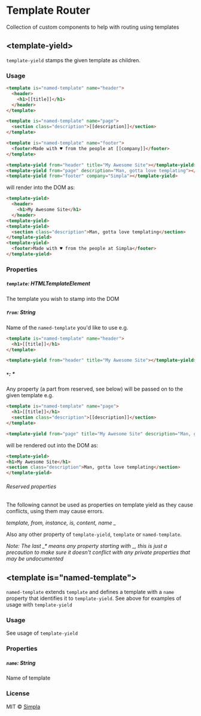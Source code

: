 # Template Router

Collection of custom components to help with routing using templates
## \<template-yield\>
`template-yield` stamps the given template as children.
### Usage
```html
<template is="named-template" name="header">
  <header>
    <h1>[[title]]</h1>
  </header>
</template>

<template is="named-template" name="page">
  <section class="description">[[description]]</section>
</template>

<template is="named-template" name="footer">
  <footer>Made with ♥ from the people at [[company]]</footer>
</template>

<template-yield from="header" title="My Awesome Site"></template-yield>
<template-yield from="page" description="Man, gotta love templating"></template-yield>
<template-yield from="footer" company="Simpla"></template-yield>
```
will render into the DOM as:
```html
<template-yield>
  <header>
    <h1>My Awesome Site</h1>
  </header>
<template-yield>
<template-yield>
  <section class="description">Man, gotta love templating</section>
</template-yield>
<template-yield>
  <footer>Made with ♥ from the people at Simpla</footer>
</template-yield>
```

### Properties
##### `template`: HTMLTemplateElement
The template you wish to stamp into the DOM

##### `from`: String
Name of the `named-template` you'd like to use e.g.
```html
<template is="named-template" name="header">
  <h1>[[title]]</h1>
</template>

<template-yield from="header" title="My Awesome Site"></template-yield>
```

##### `*`: *
Any property (a part from reserved, see below) will be passed on to the given template e.g.
```html
<template is="named-template" name="page">
  <h1>[[title]]</h1>
  <section class="description">[[description]]</section>
</template>

<template-yield from="page" title="My Awesome Site" description="Man, gotta love templating"></template-yield>
```
will be rendered out into the DOM as:
```html
<template-yield>
<h1>My Awesome Site</h1>
<section class="description">Man, gotta love templating</section>
</template-yield>
```

###### Reserved properties
The following cannot be used as properties on template yield as they cause conflicts, using them may cause errors.

*template, from, instance, is, content, name \_*

Also any other property of `template-yield`, `template` or `named-template`.

*Note: The last \_\* means any property starting with \_, this is just a precaution to make sure it doesn't conflict with any private properties that may be undocumented*

## \<template is="named-template"\>
`named-template` extends `template` and defines a template with a `name` property that identifies it to `template-yield`. See above for examples of usage with `template-yield`
### Usage
See usage of `template-yield`
### Properties
##### `name`: String
Name of template

### License

MIT © [Simpla](admin@simpla.io)

[bower-badge]: https://img.shields.io/bower/v/template-router.svg
[bowerlicense-badge]: https://img.shields.io/bower/l/template-router.svg
[travis-badge]: https://img.shields.io/travis/simplaio/template-router.svg
[travis-url]: https://travis-ci.org/simplaio/template-router
[bowerdeps-badge]: https://img.shields.io/gemnasium/simplaio/template-router.svg
[bowerdeps-url]: https://gemnasium.com/bower/template-router
[npmdeps-badge]: https://img.shields.io/david/simplaio/template-router.svg
[npmdeps-url]: https://david-dm.org/simplaio/template-router
[npmdevdeps-badge]: https://img.shields.io/david/dev/simplaio/template-router.svg?theme=shields.io
[npmdevdeps-url]: https://david-dm.org/dev/simplaio/template-router#info=devDependencies
